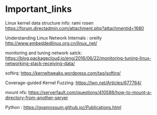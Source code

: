 # Important_links
Linux kernel data structure info: rami rosen
https://forum.directadmin.com/attachment.php?attachmentid=1680

	
Understanding Linux Network Internals : oreilly
http://www.embeddedlinux.org.cn/linux_net/

monitoring and tuning network satck:
https://blog.packagecloud.io/eng/2016/06/22/monitoring-tuning-linux-networking-stack-receiving-data/

softirq:
https://kerneltweaks.wordpress.com/tag/softirq/

Coverage-guided Kernel Fuzzing: 
https://lwn.net/Articles/677764/

mount nfs:
https://serverfault.com/questions/410588/how-to-mount-a-directory-from-another-server

Python :
https://gvanrossum.github.io//Publications.html




